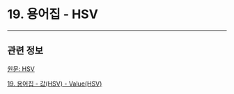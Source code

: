 # 19. 용어집 - HSV

*** 

## 관련 정보

[원문: HSV](https://docs.gimp.org/2.10/ko/glossary.html#glossary-hsv)

[19. 용어집 - 값(HSV) - Value(HSV)](./19-glossaryx-value_hsv.md)